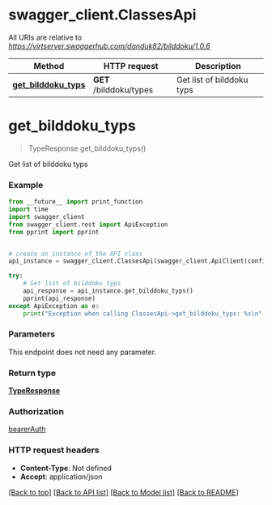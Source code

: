 # swagger_client.ClassesApi

All URIs are relative to *https://virtserver.swaggerhub.com/danduk82/bilddoku/1.0.6*

Method | HTTP request | Description
------------- | ------------- | -------------
[**get_bilddoku_typs**](ClassesApi.md#get_bilddoku_typs) | **GET** /bilddoku/types | Get list of bilddoku typs

# **get_bilddoku_typs**
> TypeResponse get_bilddoku_typs()

Get list of bilddoku typs

### Example
```python
from __future__ import print_function
import time
import swagger_client
from swagger_client.rest import ApiException
from pprint import pprint


# create an instance of the API class
api_instance = swagger_client.ClassesApi(swagger_client.ApiClient(configuration))

try:
    # Get list of bilddoku typs
    api_response = api_instance.get_bilddoku_typs()
    pprint(api_response)
except ApiException as e:
    print("Exception when calling ClassesApi->get_bilddoku_typs: %s\n" % e)
```

### Parameters
This endpoint does not need any parameter.

### Return type

[**TypeResponse**](TypeResponse.md)

### Authorization

[bearerAuth](../README.md#bearerAuth)

### HTTP request headers

 - **Content-Type**: Not defined
 - **Accept**: application/json

[[Back to top]](#) [[Back to API list]](../README.md#documentation-for-api-endpoints) [[Back to Model list]](../README.md#documentation-for-models) [[Back to README]](../README.md)


